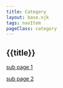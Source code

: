 ```yaml
---
title: Category
layout: base.njk
tags: navItem
pageClass: category
---
```

## {{title}}

[sub page 1](/subpage1)

<a href="/subpage2">sub page 2</a>